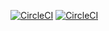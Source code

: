 [![CircleCI](https://dl.circleci.com/status-badge/img/gh/fankershuaideyi/tut5/tree/master.svg?style=svg)](https://dl.circleci.com/status-badge/redirect/gh/fankershuaideyi/tut5/tree/master)
[![CircleCI](https://dl.circleci.com/status-badge/img/gh/fankershuaideyi/tut5/tree/master.svg?style=svg)](https://dl.circleci.com/status-badge/redirect/gh/fankershuaideyi/tut5/tree/master)

